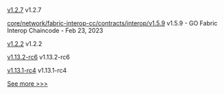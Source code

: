 
[v1.2.7](https://github.com/hyperledger/firefly-sdk-nodejs/releases/tag/v1.2.7) v1.2.7

[core/network/fabric-interop-cc/contracts/interop/v1.5.9](https://github.com/hyperledger-labs/weaver-dlt-interoperability/releases/tag/core/network/fabric-interop-cc/contracts/interop/v1.5.9) v1.5.9 - GO Fabric Interop Chaincode - Feb 23, 2023

[v1.2.2](https://github.com/hyperledger/firefly-common/releases/tag/v1.2.2) v1.2.2

[v1.13.2-rc6](https://github.com/hyperledger/indy-node/releases/tag/v1.13.2-rc6) v1.13.2-rc6

[v1.13.1-rc4](https://github.com/hyperledger/indy-plenum/releases/tag/v1.13.1-rc4) v1.13.1-rc4


[See more >>>](https://start-here.hyperledger.org/releases)
